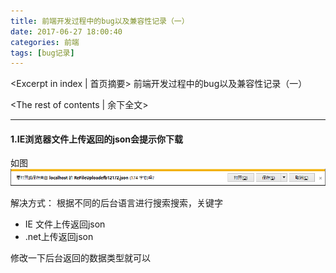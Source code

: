 ```yaml
---
title: 前端开发过程中的bug以及兼容性记录（一）
date: 2017-06-27 18:00:40
categories: 前端
tags: [bug记录]
---
```

<Excerpt in index | 首页摘要> 
前端开发过程中的bug以及兼容性记录（一）
<!-- more -->
<The rest of contents | 余下全文>

-----

#### 1.IE浏览器文件上传返回的json会提示你下载
如图
![](bugCompatibility/1.png)

解决方式：
根据不同的后台语言进行搜索搜索，关键字
- IE 文件上传返回json
- .net上传返回json

修改一下后台返回的数据类型就可以
